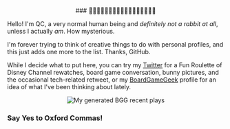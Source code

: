 <p align="center">
### 🐰🐇🐰🐇🐰🐇🐰🐇🐰🐇🐰🐇🐰🐇🐰🐇🐰
</p>

Hello! I'm QC, a very normal human being and _definitely not a rabbit at all_, unless I actually _am_. How mysterious.

I'm forever trying to think of creative things to do with personal profiles, and this just adds one more to the list. Thanks, GitHub.

While I decide what to put here, you can try my [Twitter](https://twitter.com/priority_q) for a Fun Roulette of Disney Channel rewatches, board game conversation, bunny pictures, and the occasional tech-related retweet, or my [BoardGameGeek](https://boardgamegeek.com/user/drifblim) profile for an idea of what I've been thinking about lately.

<p align="center">
<img alt="My generated BGG recent plays" src="https://boardgamegeek.com/jswidget.php?username=drifblim&numitems=10&header=1&text=title&images=medium&show=recentplays&imagesonly=1&imagepos=center&inline=1&addstyles=1&showplaydate=1&domains%5B%5D=boardgame&imagewidget=1" />
</p>

### Say Yes to Oxford Commas!

